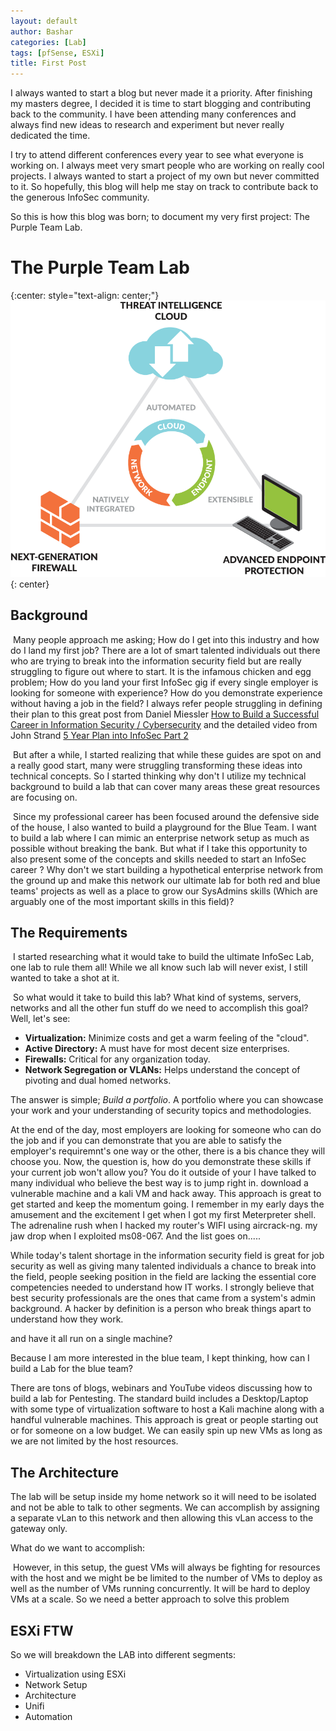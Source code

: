 ```yaml
---
layout: default
author: Bashar
categories: [Lab]
tags: [pfSense, ESXi]
title: First Post
---
```



I always wanted to start a blog but never made it a priority. After finishing my masters degree, I decided it is time to start blogging and contributing back to the community. I have been attending many conferences and always find new ideas to research and experiment but never really dedicated the time.

I try to attend different conferences every year to see what everyone is working on. I always meet very smart people who are working on really cool projects. I always wanted to start a project of my own but never committed to it. So hopefully, this blog will help me stay on track to contribute back to the generous InfoSec community.

So this is how this blog was born; to document my very first project: The Purple Team Lab.

# The Purple Team Lab

{:center: style="text-align: center;"}
![Lab Diagam](/assets/images/pa.png)
{: center}

## Background

​	Many people approach me asking; How do I get into this industry and how do I land my first job? There are a lot of smart talented individuals out there who are trying to break into the information security field but are really struggling to figure out where to start. It is the infamous chicken and egg problem; How do you land your first InfoSec gig if every single employer is looking for someone with experience? How do you demonstrate experience without having a job in the field? I always refer people struggling in defining their plan to this great post from Daniel Miessler [How to Build a Successful Career in Information Security / Cybersecurity](https://danielmiessler.com/blog/build-successful-infosec-career) and the detailed video from John Strand [5 Year Plan into InfoSec Part 2](https://youtu.be/iB_xCLsgQZI)

​	But after a while, I started realizing that while these guides are spot on and a really good start, many were struggling transforming these ideas into technical concepts. So I started thinking why don't I utilize my technical background to build a lab that can cover many areas these great resources are focusing on. 

​	Since my professional career has been focused around the defensive side of the house, I also wanted to build a playground for the Blue Team. I want to build a lab where I can mimic an enterprise network setup as much as possible without breaking the bank. But what if I take this opportunity to also present some of the concepts and skills needed to start an InfoSec career ? Why don't we start building a hypothetical enterprise network from the ground up and make this network our ultimate lab for both red and blue teams' projects as well as a place to grow our SysAdmins skills (Which are arguably one of the most important skills in this field)?

## The Requirements

​	I started researching what it would take to build the ultimate InfoSec Lab, one lab to rule them all! While we all know such lab will never exist, I still wanted to take a shot at it. 

​	So what would it take to build this lab? What kind of systems, servers, networks and all the other fun stuff do we need to accomplish this goal? Well, let's see:

- **Virtualization:** Minimize costs and get a warm feeling of the "cloud".
- **Active Directory:** A must have for most decent size enterprises.
- **Firewalls:** Critical for any organization today.
- **Network Segregation or VLANs:** Helps understand the concept of pivoting and dual homed networks.









The answer is simple; *Build a portfolio*. A portfolio where you can showcase your work and your understanding of security topics and methodologies. 



At the end of the day, most employers are looking for someone who can do the job and if you can demonstrate that you are able to satisfy the employer's requiremnt's one way or the other, there is a bis chance they will choose you. Now, the question is, how do you demonstrate these skills if your current job won't allow you? You do it outside of your  I have talked to many individual who believe the best way is to jump right in. download a vulnerable machine and a kali VM and hack away. This approach is great to get started and keep the momentum going. I remember in my early days the amusement and the excitement I get when I got my first Meterpreter shell. The adrenaline rush when I hacked my router's WIFI using aircrack-ng. my jaw drop when I exploited ms08-067. And the list goes on.....

While today's talent shortage in the information security field is great for job security as well as giving many talented individuals a chance to break into the field, people seeking position in the field are lacking the essential core competencies needed to understand how IT works. I strongly believe that best security professionals are the ones that came from a system's admin background. A hacker by definition is a person who break things apart to understand how they work.

and have it all run on a single machine?

Because I am more interested in the blue team, I kept thinking, how can I build a Lab for the blue team?



There are tons of blogs, webinars and YouTube videos discussing how to build a lab for Pentesting. The standard build includes a Desktop/Laptop with some type of virtualization software to host a Kali machine along with a handful vulnerable machines. This approach is great or people starting out or for someone on a low budget. We can easily spin up new VMs as long as we are not limited by the host resources.

## The Architecture

The lab will be setup inside my home network so it will need to be isolated and not be able to talk to other segments. We can accomplish by assigning a separate vLan to this network and then allowing this vLan access to the gateway only.

What do we want to accomplish:

​	However, in this setup, the guest VMs will always be fighting for resources with the host and we might be be limited to the number of VMs to deploy as well as the number of VMs running concurrently. It will be hard to deploy VMs at a scale. So we need a better approach to solve this problem

## ESXi FTW



So we will breakdown the LAB into different segments:

- Virtualization using ESXi
- Network Setup
- Architecture 
- Unifi
- Automation








